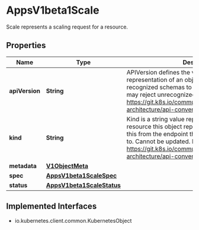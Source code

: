 

# AppsV1beta1Scale

Scale represents a scaling request for a resource.
## Properties

Name | Type | Description | Notes
------------ | ------------- | ------------- | -------------
**apiVersion** | **String** | APIVersion defines the versioned schema of this representation of an object. Servers should convert recognized schemas to the latest internal value, and may reject unrecognized values. More info: https://git.k8s.io/community/contributors/devel/sig-architecture/api-conventions.md#resources |  [optional]
**kind** | **String** | Kind is a string value representing the REST resource this object represents. Servers may infer this from the endpoint the client submits requests to. Cannot be updated. In CamelCase. More info: https://git.k8s.io/community/contributors/devel/sig-architecture/api-conventions.md#types-kinds |  [optional]
**metadata** | [**V1ObjectMeta**](V1ObjectMeta.md) |  |  [optional]
**spec** | [**AppsV1beta1ScaleSpec**](AppsV1beta1ScaleSpec.md) |  |  [optional]
**status** | [**AppsV1beta1ScaleStatus**](AppsV1beta1ScaleStatus.md) |  |  [optional]


## Implemented Interfaces

* io.kubernetes.client.common.KubernetesObject


